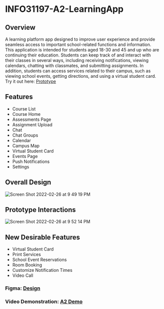 # INFO31197-A2-LearningApp
## Overview
A learning platform app designed to improve user experience and provide seamless access to important school-related functions and information. 
This application is intended for students aged 18-30 and 45 and up who are continuing their education.  Students can keep track of and interact with their classes in several ways, including receiving notifications, viewing calendars, chatting with classmates, and submitting assignments.  In addition, students can access services related to their campus, such as viewing school events, getting directions, and using a virtual student card. Try it out here: [Prototype](https://www.figma.com/proto/oH2GviXKkDJjTc8FieK4XL/Assignment2?page-id=0%3A1&node-id=24%3A3772&viewport=241%2C48%2C0.13&scaling=min-zoom&starting-point-node-id=24%3A3691)

## Features
- Course List
- Course Home
- Assessments Page
- Assignment Upload
- Chat
- Chat Groups
- Calendar 
- Campus Map
- Virtual Student Card
- Events Page
- Push Notifications
- Settings

## Overall Design
![Screen Shot 2022-02-26 at 9 49 19 PM](https://user-images.githubusercontent.com/56656904/155866321-0a7cf17c-9e46-414f-830d-976c095b0f4d.png)
## Prototype Interactions
![Screen Shot 2022-02-26 at 9 52 14 PM](https://user-images.githubusercontent.com/56656904/155866318-bfd8762a-e6a5-44e1-9899-b40e14e69c23.png)

## New Desirable Features
- Virtual Student Card
- Print Services 
- School Event Reservations 
- Room Booking 
- Customize Notification Times
- Video Call

### Figma: [Design](https://www.figma.com/file/oH2GviXKkDJjTc8FieK4XL/Assignment2?node-id=0%3A1)
### Video Demonstration: [A2 Demo](https://youtu.be/4rA3UWXM7s8) 
